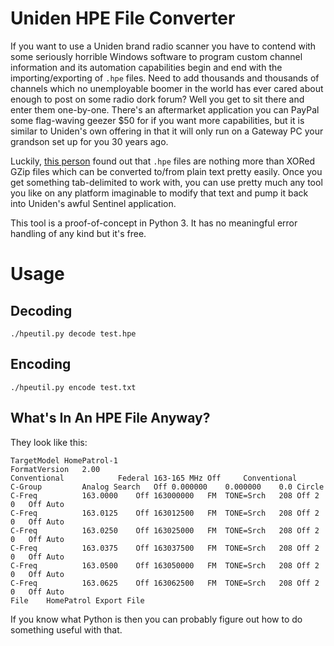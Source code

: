 # Uniden HPE File Converter

If you want to use a Uniden brand radio scanner you have to contend with some seriously horrible Windows software to program custom channel information and its automation capabilities begin and end with the importing/exporting of `.hpe` files. Need to add thousands and thousands of channels which no unemployable boomer in the world has ever cared about enough to post on some radio dork forum? Well you get to sit there and enter them one-by-one. There's an aftermarket application you can PayPal some flag-waving geezer $50 for if you want more capabilities, but it is similar to Uniden's own offering in that it will only run on a Gateway PC your grandson set up for you 30 years ago.

Luckily, [this person](https://github.com/sq5bpf/hpe_open) found out that `.hpe` files are nothing more than XORed GZip files which can be converted to/from plain text pretty easily. Once you get something tab-delimited to work with, you can use pretty much any tool you like on any platform imaginable to modify that text and pump it back into Uniden's awful Sentinel application.

This tool is a proof-of-concept in Python 3. It has no meaningful error handling of any kind but it's free.

# Usage

## Decoding

`./hpeutil.py decode test.hpe`

## Encoding

`./hpeutil.py encode test.txt`

## What's In An HPE File Anyway?

They look like this:

```
TargetModel	HomePatrol-1
FormatVersion	2.00
Conventional			Federal 163-165 MHz	Off		Conventional
C-Group			Analog Search	Off	0.000000	0.000000	0.0	Circle
C-Freq			163.0000	Off	163000000	FM	TONE=Srch	208	Off	2	0	Off	Auto
C-Freq			163.0125	Off	163012500	FM	TONE=Srch	208	Off	2	0	Off	Auto
C-Freq			163.0250	Off	163025000	FM	TONE=Srch	208	Off	2	0	Off	Auto
C-Freq			163.0375	Off	163037500	FM	TONE=Srch	208	Off	2	0	Off	Auto
C-Freq			163.0500	Off	163050000	FM	TONE=Srch	208	Off	2	0	Off	Auto
C-Freq			163.0625	Off	163062500	FM	TONE=Srch	208	Off	2	0	Off	Auto
File	HomePatrol Export File
```

If you know what Python is then you can probably figure out how to do something useful with that.
